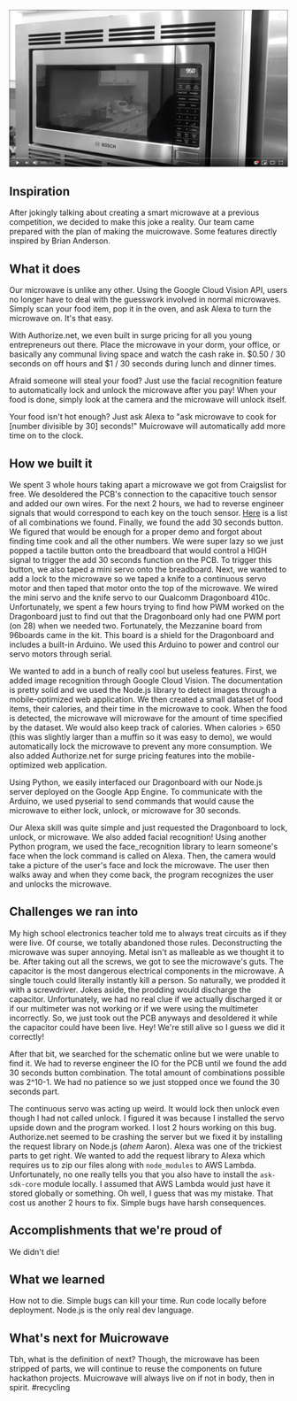 [![Demo](microwave.jpg)](https://www.youtube.com/watch?v=FyAfWWDDA9Q)

## Inspiration
After jokingly talking about creating a smart microwave at a previous competition, we decided to make this joke a reality. Our team came prepared with the plan of making the muicrowave. Some features directly inspired by Brian Anderson.

## What it does
Our microwave is unlike any other. Using the Google Cloud Vision API, users no longer have to deal with the guesswork involved in normal microwaves. Simply scan your food item, pop it in the oven, and ask Alexa to turn the microwave on. It's that easy.

With Authorize.net, we even built in surge pricing for all you young entrepreneurs out there. Place the microwave in your dorm, your office, or basically any communal living space and watch the cash rake in. $0.50 / 30 seconds on off hours and $1 / 30 seconds during lunch and dinner times. 

Afraid someone will steal your food? Just use the facial recognition feature to automatically lock and unlock the microwave after you pay! When your food is done, simply look at the camera and the microwave will unlock itself.

Your food isn't hot enough? Just ask Alexa to "ask microwave to cook for [number divisible by 30] seconds!" Muicrowave will automatically add more time on to the clock.

## How we built it
We spent 3 whole hours taking apart a microwave we got from Craigslist for free. We desoldered the PCB's connection to the capacitive touch sensor and added our own wires. For the next 2 hours, we had to reverse engineer signals that would correspond to each key on the touch sensor. [Here](https://scontent-sjc3-1.xx.fbcdn.net/v/t1.15752-9/51286692_626817584435248_5275851093836824576_n.jpg?_nc_cat=104&_nc_ht=scontent-sjc3-1.xx&oh=8d17574f99283b7d8ab3b88e69bfada9&oe=5CF196DD) is a list of all combinations we found. Finally, we found the add 30 seconds button. We figured that would be enough for a proper demo and forgot about finding time cook and all the other numbers. We were super lazy so we just popped a tactile button onto the breadboard that would control a HIGH signal to trigger the add 30 seconds function on the PCB. To trigger this button, we also taped a mini servo onto the breadboard. Next, we wanted to add a lock to the microwave so we taped a knife to a continuous servo motor and then taped that motor onto the top of the microwave. We wired the mini servo and the knife servo to our Qualcomm Dragonboard 410c. Unfortunately, we spent a few hours trying to find how PWM worked on the Dragonboard just to find out that the Dragonboard only had one PWM port (on 28) when we needed two. Fortunately, the Mezzanine board from 96boards came in the kit. This board is a shield for the Dragonboard and includes a built-in Arduino. We used this Arduino to power and control our servo motors through serial.

We wanted to add in a bunch of really cool but useless features. First, we added image recognition through Google Cloud Vision. The documentation is pretty solid and we used the Node.js library to detect images through a mobile-optimized web application. We then created a small dataset of food items, their calories, and their time in the microwave to cook. When the food is detected, the microwave will microwave for the amount of time specified by the dataset. We would also keep track of calories. When calories > 650 (this was slightly larger than a muffin so it was easy to demo), we would automatically lock the microwave to prevent any more consumption. We also added Authorize.net for surge pricing features into the mobile-optimized web application.

Using Python, we easily interfaced our Dragonboard with our Node.js server deployed on the Google App Engine. To communicate with the Arduino, we used pyserial to send commands that would cause the microwave to either lock, unlock, or microwave for 30 seconds.

Our Alexa skill was quite simple and just requested the Dragonboard to lock, unlock, or microwave. We also added facial recognition! Using another Python program, we used the face_recognition library to learn someone's face when the lock command is called on Alexa. Then, the camera would take a picture of the user's face and lock the microwave. The user then walks away and when they come back, the program recognizes the user and unlocks the microwave.

## Challenges we ran into
My high school electronics teacher told me to always treat circuits as if they were live. Of course, we totally abandoned those rules. Deconstructing the microwave was super annoying. Metal isn't as malleable as we thought it to be. After taking out all the screws, we got to see the microwave's guts. The capacitor is the most dangerous electrical components in the microwave. A single touch could literally instantly kill a person. So naturally, we prodded it with a screwdriver. Jokes aside, the prodding would discharge the capacitor. Unfortunately, we had no real clue if we actually discharged it or if our multimeter was not working or if we were using the multimeter incorrectly. So, we just took out the PCB anyways and desoldered it while the capacitor could have been live. Hey! We're still alive so I guess we did it correctly!

After that bit, we searched for the schematic online but we were unable to find it. We had to reverse engineer the IO for the PCB until we found the add 30 seconds button combination. The total amount of combinations possible was 2^10-1. We had no patience so we just stopped once we found the 30 seconds part.

The continuous servo was acting up weird. It would lock then unlock even though I had not called unlock. I figured it was because I installed the servo upside down and the program worked. I lost 2 hours working on this bug. Authorize.net seemed to be crashing the server but we fixed it by installing the request library on Node.js (*ahem* Aaron). Alexa was one of the trickiest parts to get right. We wanted to add the request library to Alexa which requires us to zip our files along with `node_modules` to AWS Lambda. Unfortunately, no one really tells you that you also have to install the `ask-sdk-core` module locally. I assumed that AWS Lambda would just have it stored globally or something. Oh well, I guess that was my mistake. That cost us another 2 hours to fix. Simple bugs have harsh consequences. 

## Accomplishments that we're proud of
We didn't die!

## What we learned
How not to die. Simple bugs can kill your time. Run code locally before deployment. Node.js is the only real dev language.

## What's next for Muicrowave
Tbh, what is the definition of next? Though, the microwave has been stripped of parts, we will continue to reuse the components on future hackathon projects. Muicrowave will always live on if not in body, then in spirit. #recycling
